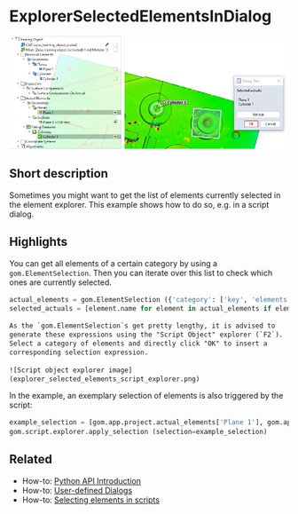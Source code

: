 # ExplorerSelectedElementsInDialog

![](explorer_selected_elements_in_dialog.png)

## Short description

Sometimes you might want to get the list of elements currently selected in the element explorer. This example shows how to do so, e.g. in a script dialog.

## Highlights

You can get all elements of a certain category by using a `gom.ElementSelection`. Then you can iterate over this list to check which ones are currently selected.

```python
actual_elements = gom.ElementSelection ({'category': ['key', 'elements', 'part', gom.app.project.parts['Training Object'], 'explorer_category', 'actual']})
selected_actuals = [element.name for element in actual_elements if element.is_selected]
```

```{hint}
As the `gom.ElementSelection`s get pretty lengthy, it is advised to generate these expressions using the "Script Object" explorer (`F2`). Select a category of elements and directly click "OK" to insert a corresponding selection expression.

![Script object explorer image](explorer_selected_elements_script_explorer.png)
```

In the example, an exemplary selection of elements is also triggered by the script:

```python
example_selection = [gom.app.project.actual_elements['Plane 1'], gom.app.project.actual_elements['Plane X +0.00 mm']]
gom.script.explorer.apply_selection (selection=example_selection)
```


## Related

* How-to: [Python API Introduction](https://zeiss.github.io/zeiss-inspect-app-api/2025/howtos/python_api_introduction/python_api_introduction.html)
* How-to: [User-defined Dialogs](https://zeiss.github.io/zeiss-inspect-app-api/2025/howtos/python_api_introduction/user_defined_dialogs.html)
* How-to: [Selecting elements in scripts](https://zeiss.github.io/zeiss-inspect-app-api/2025/howtos/python_api_introduction/selecting_elements.html)
